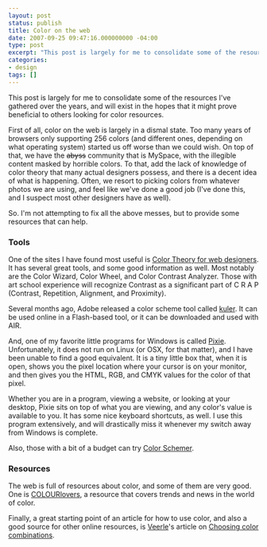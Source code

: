```yaml
---
layout: post
status: publish
title: Color on the web
date: 2007-09-25 09:47:16.000000000 -04:00
type: post
excerpt: "This post is largely for me to consolidate some of the resources I've gathered over the years, and will exist in the hopes that it might prove beneficial to others looking for color resources."
categories:
- design
tags: []
---
```

This post is largely for me to consolidate some of the resources I've gathered over the years, and will exist in the hopes that it might prove beneficial to others looking for color resources.

First of all, color on the web is largely in a dismal state. Too many years of browsers only supporting 256 colors (and different ones, depending on what operating system) started us off worse than we could wish. On top of that, we have the <del datetime="2007-09-25T14:26:40+00:00">abyss</del> community that is MySpace, with the illegible content masked by horrible colors. To that, add the lack of knowledge of color theory that many actual designers possess, and there is a decent idea of what is happening. Often, we resort to picking colors from whatever photos we are using, and feel like we've done a good job (I've done this, and I suspect most other designers have as well).

So. I'm not attempting to fix all the above messes, but to provide some resources that can help.
<h3>Tools</h3>
One of the sites I have found most useful is <a href="http://www.colorsontheweb.com/">Color Theory for web designers</a>. It has several great tools, and some good information as well. Most notably are the Color Wizard, Color Wheel, and Color Contrast Analyzer. Those with art school experience will recognize Contrast as a significant part of C R A P (Contrast, Repetition, Alignment, and Proximity).

Several months ago, Adobe released a color scheme tool called <a href="http://kuler.adobe.com/">kuler</a>. It can be used online in a Flash-based tool, or it can be downloaded and used with AIR.

And, one of my favorite little programs for Windows is called <a href="http://www.nattyware.com/pixie.html">Pixie</a>. Unfortunately, it does not run on Linux (or OSX, for that matter), and I have been unable to find a good equivalent. It is a tiny little box that, when it is open, shows you the pixel location where your cursor is on your monitor, and then gives you the HTML, RGB, and CMYK values for the color of that pixel.

Whether you are in a program, viewing a website, or looking at your desktop, Pixie sits on top of what you are viewing, and any color's value is available to you. It has some nice keyboard shortcuts, as well. I use this program extensively, and will drastically miss it whenever my switch away from Windows is complete.

Also, those with a bit of a budget can try <a href="http://www.colorschemer.com/">Color Schemer</a>.
<h3>Resources</h3>
The web is full of resources about color, and some of them are very good. One is <a href="http://www.colourlovers.com/">COLOURlovers</a>, a resource that covers trends and news in the world of color.

Finally, a great starting point of an article for how to use color, and also a good source for other online resources, is <a href="http://veerle.duoh.com/">Veerle</a>'s article on <a href="http://veerle.duoh.com/blog/comments/choosing_color_combinations/">Choosing color combinations</a>.
